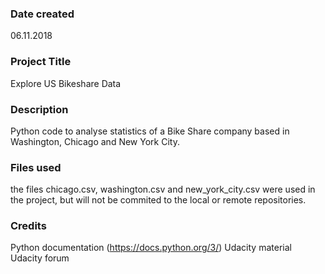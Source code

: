 ### Date created
06.11.2018

### Project Title
Explore US Bikeshare Data

### Description
Python code to analyse statistics of a Bike Share company based in Washington, Chicago and New York City.

### Files used
the files chicago.csv, washington.csv and new_york_city.csv were used in the project, but will not be commited to the local or remote repositories.

### Credits
Python documentation (https://docs.python.org/3/)
Udacity material
Udacity forum